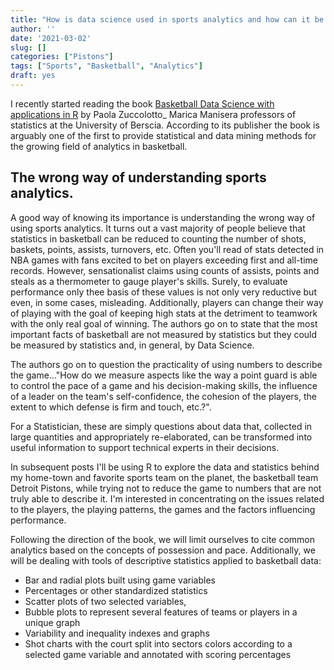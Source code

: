 ```yaml
---
title: "How is data science used in sports analytics and how can it be used as a useful tool in basketball?"
author: ''
date: '2021-03-02'
slug: []
categories: ["Pistons"]
tags: ["Sports", "Basketball", "Analytics"]
draft: yes
---
```



I recently started reading the book [Basketball Data Science with applications in R](https://www.routledge.com/Basketball-Data-Science-With-Applications-in-R/Zuccolotto-Manisera/p/book/9781138600799) by Paola Zuccolotto_ Marica Manisera professors of statistics at the University of Berscia. According to its publisher the book is arguably one of the first to provide statistical and data mining methods for the growing field of analytics in basketball. 

## The wrong way of understanding sports analytics. 

A good way of knowing its importance is understanding the wrong way of using sports analytics. It turns out a vast majority of people believe that statistics in basketball can be reduced to counting the number of shots, baskets, points, assists, turnovers, etc. Often you'll read of stats detected in NBA games with fans excited to bet on players exceeding first and all-time records. However, sensationalist claims using counts of assists, points and steals as a thermometer to gauge player's skills. Surely, to evaluate performance only thee basis of these values is not only very reductive but even, in some cases, misleading. Additionally, players can change their way of playing with the goal of keeping high stats at the detriment to teamwork with the only real goal of winning. The authors go on to state that the most important facts of basketball are not measured by statistics but they could be measured by statistics and, in general, by Data Science. 

The authors go on to question the practicality of using numbers to describe the game..."How do we measure aspects like the way a point guard is able to control the pace of a game and his decision-making skills, the influence of a leader on the team's self-confidence, the cohesion of the players, the extent to which defense is firm and touch, etc.?". 

For a Statistician, these are simply questions about data that, collected in large quantities and appropriately re-elaborated, can be transformed into useful information to support technical experts in their decisions. 

In subsequent posts I'll be using R to explore the data and statistics behind my home-town and favorite sports team on the planet, the basketball team Detroit Pistons, while trying not to reduce the game to numbers that are not truly able to describe it. I'm interested in concentrating on the issues related to the players, the playing patterns, the games and the factors influencing performance. 

Following the direction of the book, we will limit ourselves to cite common analytics based on the concepts of possession and pace. Additionally, we will be dealing with tools of descriptive statistics applied to basketball data: 
*   Bar and radial plots built using game variables
*   Percentages or other standardized statistics 
*   Scatter plots of two selected variables, 
*   Bubble plots to represent several features of teams or players in a unique graph
*   Variability and inequality indexes and graphs
*   Shot charts with the court split into sectors colors according to a selected game variable and annotated with scoring percentages


